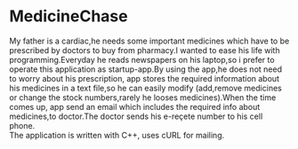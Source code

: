 # MedicineChase
My father is a cardiac,he needs some important medicines which have to be prescribed by doctors to buy from pharmacy.I wanted to ease his life with programming.Everyday he reads newspapers on his laptop,so i prefer to operate this application as startup-app.By using the app,he does not need to worry about his prescription, app stores the required information about his medicines in a text file,so he can easily modify (add,remove medicines or change the stock numbers,rarely he looses medicines).When the time comes up, app send an email which includes the required info about medicines,to doctor.The doctor sends his e-reçete number to his cell phone.\
The application is written with C++, uses cURL for mailing.
